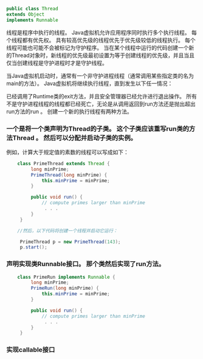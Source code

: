 ```java
public class Thread
extends Object
implements Runnable
```

线程是程序中执行的线程。 Java虚拟机允许应用程序同时执行多个执行线程。
每个线程都有优先权。 具有较高优先级的线程优先于优先级较低的线程执行。 每个线程可能也可能不会被标记为守护程序。 当在某个线程中运行的代码创建一个新的Thread对象时，新线程的优先级最初设置为等于创建线程的优先级，并且当且仅当创建线程是守护进程时才是守护线程。

当Java虚拟机启动时，通常有一个非守护进程线程（通常调用某些指定类的名为main的方法）。 
Java虚拟机将继续执行线程，直到发生以下任一情况：

已经调用了Runtime类的exit方法，并且安全管理器已经允许进行退出操作。
所有不是守护进程线程的线程都已经死亡，无论是从调用返回到run方法还是抛出超出run方法的run 。
创建一个新的执行线程有两种方法。 
### 一个是将一个类声明为Thread的子类。 这个子类应该重写run类的方法Thread 。 然后可以分配并启动子类的实例。 
例如，计算大于规定值的素数的线程可以写成如下：
```java
    class PrimeThread extends Thread {
         long minPrime;
         PrimeThread(long minPrime) {
             this.minPrime = minPrime;
         }

         public void run() {
             // compute primes larger than minPrime
              . . .
         }
     }
```

```java
    //然后，以下代码将创建一个线程并启动它运行：

     PrimeThread p = new PrimeThread(143);
     p.start();
```

### 声明实现类Runnable接口。 那个类然后实现了run方法。
```java
    class PrimeRun implements Runnable {
         long minPrime;
         PrimeRun(long minPrime) {
             this.minPrime = minPrime;
         }

         public void run() {
             // compute primes larger than minPrime
              . . .
         }
     }
```

### 实现callable接口

